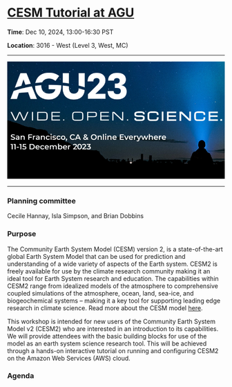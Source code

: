 # [CESM Tutorial at AGU](https://ncar.github.io/CESM-Tutorial-AGU/README.html)

**Time**: Dec 10, 2024, 13:00-16:30 PST

**Location**: 3016 - West (Level 3, West, MC)
___

[![AGU logo](images/AGU_logo.png)](https://agu.org/fall-meeting)
___

### Planning committee
Cecile Hannay, Isla Simpson, and Brian Dobbins

### Purpose

The Community Earth System Model (CESM) version 2, is a state-of-the-art global Earth System Model that can be used for prediction and understanding of a wide variety of aspects of the Earth system. CESM2 is freely available for use by the climate research community making it an ideal tool for Earth System research and education. The capabilities within CESM2 range from idealized models of the atmosphere to comprehensive coupled simulations of the atmosphere, ocean, land, sea-ice, and biogeochemical systems – making it a key tool for supporting leading edge research in climate science. Read more about the CESM model [here](https://www.cesm.ucar.edu/).

This workshop is intended for new users of the Community Earth System Model v2 (CESM2) who are interested in an introduction to its capabilities.  We will provide attendees with the basic building blocks for use of the model as an earth system science research tool. This will be achieved through a hands-on interactive tutorial on running and configuring CESM2 on the Amazon Web Services (AWS) cloud.

### Agenda
	


